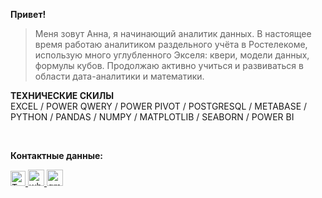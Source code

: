 **Привет!**

> Меня зовут Анна, я начинающий аналитик данных. В настоящее время работаю аналитиком раздельного учёта в Ростелекоме, использую много углубленного Экселя: квери, модели данных, формулы кубов. Продолжаю активно учиться и развиваться в области дата-аналитики и математики.

**ТЕХНИЧЕСКИЕ СКИЛЫ**<br>
EXCEL / POWER QWERY / POWER PIVOT / POSTGRESQL / METABASE / PYTHON / PANDAS / NUMPY / MATPLOTLIB / SEABORN / POWER BI

<br>

**Контактные данные:** <br>

<div id="badges">
  <a href="https://t.me/pakshenkova">
    <img src="https://cdn-icons-png.flaticon.com/128/4423/4423663.png" data-src="https://cdn-icons-png.flaticon.com/128/4423/4423663.png" alt="Телеграмма " title="Телеграмма " width="24" height="24" class="lzy lazyload--done" srcset="https://cdn-icons-png.flaticon.com/128/4423/4423663.png 4x">
  </a>
  <a href="https://wa.me/79159479447">
    <img src="https://cdn-icons-png.flaticon.com/128/3670/3670051.png" data-src="https://cdn-icons-png.flaticon.com/128/3670/3670051.png" alt="whatsapp " title="whatsapp " width="26" height="26" class="lzy lazyload--done" srcset="https://cdn-icons-png.flaticon.com/128/3670/3670051.png 4x">
  </a>
  <a href="mailto:pakshenkova@gmail.com">
    <img src="https://cdn-icons-png.flaticon.com/128/732/732200.png" data-src="https://cdn-icons-png.flaticon.com/128/732/732200.png" alt="gmail " title="gmail " width="26" height="26" class="lzy lazyload--done" srcset="https://cdn-icons-png.flaticon.com/128/732/732200.png 4x">
    </a>
</div>
